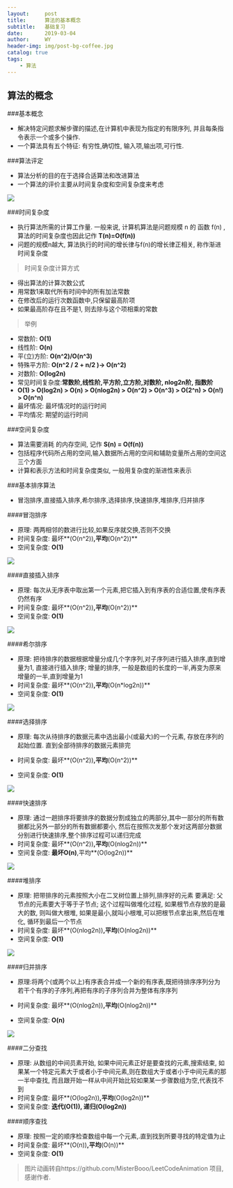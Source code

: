 ```yaml
---
layout:     post
title:      算法的基本概念
subtitle:   基础复习
date:       2019-03-04
author:     WY
header-img: img/post-bg-coffee.jpg
catalog: true
tags:
    - 算法
---
```




## 算法的概念

###基本概念

- 解决特定问题求解步骤的描述,在计算机中表现为指定的有限序列, 并且每条指令表示一个或多个操作.
- 一个算法具有五个特征: 有穷性,确切性, 输入项,输出项,可行性.

###算法评定

- 算法分析的目的在于选择合适算法和改进算法
- 一个算法的评价主要从时间复杂度和空间复杂度来考虑

![](https://mmbiz.qpic.cn/mmbiz_png/D67peceibeISwc3aGibUlvZ0XqVnbWtBRiaKhGcwh6KibXbSiadtHqwgjmmzBYCa2DNuj5Vhw3lHc96z1wge3ZbDAeg/640?wx_fmt=png&tp=webp&wxfrom=5&wx_lazy=1&wx_co=1)

###时间复杂度

- 执行算法所需的计算工作量. 一般来说, 计算机算法是问题规模 n 的 函数 f(n) , 算法的时间复杂度也因此记作 **T(n)=O(f(n))**
- 问题的规模n越大, 算法执行的时间的增长律与f(n)的增长律正相关, 称作渐进时间复杂度

> 时间复杂度计算方式

- 得出算法的计算次数公式
- 用常数1来取代所有时间中的所有加法常数
- 在修改后的运行次数函数中,只保留最高阶项
- 如果最高阶存在且不是1, 则去除与这个项相乘的常数

> 举例

- 常数阶: **O(1)**
- 线性阶: **O(n)**
- 平(立)方阶: **O(n^2)/O(n^3)**
- 特殊平方阶: **O(n^2 / 2 + n/2 )-> O(n^2)**
- 对数阶: **O(log2n)**
- 常见时间复杂度:**常数阶,线性阶,平方阶,立方阶,对数阶, nlog2n阶, 指数阶**
- **O(1) > O(log2n) > O(n) > O(nlog2n) > O(n^2) > O(n^3) > O(2^n) > O(n!) > O(n^n)**
- 最坏情况: 最坏情况时的运行时间
- 平均情况: 期望的运行时间

###空间复杂度

- 算法需要消耗 的内存空间, 记作 **S(n) = O(f(n))**
- 包括程序代码所占用的空间,输入数据所占用的空间和辅助变量所占用的空间这三个方面
- 计算和表示方法和时间复杂度类似, 一般用复杂度的渐进性来表示

###基本排序算法

- 冒泡排序,直接插入排序,希尔排序,选择排序,快速排序,堆排序,归并排序

####冒泡排序

- 原理: 两两相邻的数进行比较,如果反序就交换,否则不交换
- 时间复杂度: 最坏**(O(n^2))**,平均**(O(n^2))**
- 空间复杂度: **O(1)**

![](https://mmbiz.qpic.cn/mmbiz_gif/D67peceibeISwc3aGibUlvZ0XqVnbWtBRiaC1S2jpXRzXcZVn0aP6BYnkO2FJicNstxicHmf9wMIic5FV0I75ptv5jYA/640?wx_fmt=gif&tp=webp&wxfrom=5&wx_lazy=1)





####直接插入排序

- 原理: 每次从无序表中取出第一个元素,把它插入到有序表的合适位置,使有序表仍然有序
- 时间复杂度: 最坏**(O(n^2))**,平均**(O(n^2))**
- 空间复杂度: **O(1)**

![](https://mmbiz.qpic.cn/mmbiz_gif/D67peceibeISwc3aGibUlvZ0XqVnbWtBRiaiatKZU4exjwcluduiclJOdZB0oZQicCrpIEaSJJg8iaia58viauSK3nhofqA/640?wx_fmt=gif&tp=webp&wxfrom=5&wx_lazy=1)

####希尔排序

- 原理: 把待排序的数据根据增量分成几个字序列,对子序列进行插入排序,直到增量为1, 直接进行插入排序;  增量的排序, 一般是数组的长度的一半,再变为原来增量的一半,直到增量为1
- 时间复杂度: 最坏**(O(n^2))**,平均**(O(n*log2n))**
- 空间复杂度: **O(1)**

![](https://mmbiz.qpic.cn/mmbiz_gif/D67peceibeISwc3aGibUlvZ0XqVnbWtBRiadtZekLQySMDdNsZTx6jyaO6spIkjPFjwqfdhd2XfRUnic1PjV1yRxrw/640?wx_fmt=gif&tp=webp&wxfrom=5&wx_lazy=1)

####选择排序

- 原理: 每次从待排序的数据元素中选出最小(或最大)的一个元素, 存放在序列的起始位置. 直到全部待排序的数据元素排完

- 时间复杂度: 最坏**(O(n^2))**,平均**(O(n^2))**
- 空间复杂度: **O(1)**

![](https://mmbiz.qpic.cn/mmbiz_gif/D67peceibeISwc3aGibUlvZ0XqVnbWtBRiaB2dW1vA5SganRPChytYTFiaJL2PkXlL7XmhYmqIAzBHj0VvgJZs0vmA/640?wx_fmt=gif&tp=webp&wxfrom=5&wx_lazy=1)

####快速排序

- 原理: 通过一趟排序将要排序的数据分割成独立的两部分,其中一部分的所有数据都比另外一部分的所有数据都要小, 然后在按照次发那个发对这两部分数据分别进行快速排序,整个排序过程可以递归完成
- 时间复杂度: 最坏**(O(n^2))**,平均**(O(nlog2n))**
- 空间复杂度: **最坏O(n)**,平均**(O(log2n))**

![](https://mmbiz.qpic.cn/mmbiz_gif/D67peceibeISwc3aGibUlvZ0XqVnbWtBRiaAY3VU8iaziaYcxAasTdrIu69BOVPYtfvqdvicmlJDS94cG2tjwZhVkdHA/640?wx_fmt=gif&tp=webp&wxfrom=5&wx_lazy=1)

####堆排序

- 原理: 把带排序的元素按照大小在二叉树位置上排列,排序好的元素 要满足: 父节点的元素要大于等于子节点; 这个过程叫做堆化过程, 如果根节点存放的是最大的数, 则叫做大根堆, 如果是最小,就叫小根堆,可以把根节点拿出来,然后在堆化, 循环到最后一个节点
- 时间复杂度: 最坏**(O(nlog2n))**,平均**(O(nlog2n))**
- 空间复杂度: **O(1)**

![](https://mmbiz.qpic.cn/mmbiz_gif/D67peceibeISwc3aGibUlvZ0XqVnbWtBRian1jgiaGZE9k1xZTp9B1icHia0jIXiba3ibgnIBibdfSN4I5US4WtrQJQMiakw/640?wx_fmt=gif&tp=webp&wxfrom=5&wx_lazy=1)

####归并排序

- 原理:将两个(或两个以上)有序表合并成一个新的有序表,既把待排序序列分为若干个有序的子序列,再把有序的子序列合并为整体有序序列

- 时间复杂度: 最坏**(O(nlog2n))**,平均**(O(nlog2n))**
- 空间复杂度: **O(n)**

![](https://mmbiz.qpic.cn/mmbiz_gif/D67peceibeISwc3aGibUlvZ0XqVnbWtBRiaUbPILFO9cjn2Uy1roWIcGDOC3owGFLvuVicasstic1UjSGXmTZj5oHDw/640?wx_fmt=gif&tp=webp&wxfrom=5&wx_lazy=1)

####二分查找

- 原理:  从数组的中间员素开始, 如果中间元素正好是要查找的元素,搜索结束, 如果某一个特定元素大于或者小于中间元素,则在数组大于或者小于中间元素的那一半中查找, 而且跟开始一样从中间开始比较如果某一步骤数组为空,代表找不到
- 时间复杂度: 最坏**(O(log2n))**,平均**(O(log2n))**
- 空间复杂度: **迭代(O(1)), 递归(O(log2n))**



####顺序查找

- 原理: 按照一定的顺序检查数组中每一个元素,.直到找到所要寻找的特定值为止
- 时间复杂度: 最坏**(O(n))**,平均**(O(n))**
- 空间复杂度: **O(1)**



> 图片动画转自https://github.com/MisterBooo/LeetCodeAnimation 项目,感谢作者.